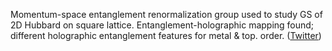 
Momentum-space entanglement renormalization group used to study GS of 2D Hubbard on square lattice. Entanglement-holographic mapping found; different holographic entanglement features for metal & top. order. ([Twitter](https://twitter.com/JoshuahHeath/status/1239571520352993281))

